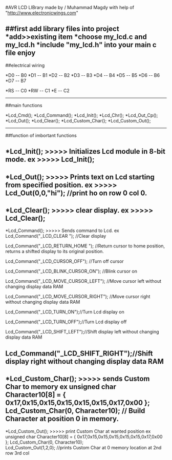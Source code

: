 #AVR LCD LIBrary 
made by / Muhammad Magdy with help of "http://www.electronicwings.com"


##first add library files into project 
*add>>existing item
*choose my_lcd.c and my_lcd.h
*include "my_lcd.h" into your main c file 
enjoy
----------------------------------------------------
##electrical wiring

*D0 -- B0 
*D1 -- B1
*D2 -- B2
*D3 -- B3
*D4 -- B4
*D5 -- B5
*D6 -- B6
*D7 -- B7

*RS -- C0
*RW -- C1
*E  -- C2

----------------------------------------------------
##main functions

*Lcd_Cmd();
*Lcd_Command();
*Lcd_Init();
*Lcd_Chr();
*Lcd_Out_Cp();
*Lcd_Out();
*Lcd_Clear();
*Lcd_Custom_Char();
*Lcd_Custom_Out();

----------------------------------------------------
##function of imbortant functions 

*Lcd_Init(); >>>>> Initializes Lcd module in 8-bit mode.
ex           >>>>> Lcd_Init();
-----------------------------------

*Lcd_Out();  >>>>> Prints text on Lcd starting from specified position.
ex           >>>>> Lcd_Out(0,0,"hi"); //print ho on row 0 col 0.
-----------------------------------

*Lcd_Clear(); >>>>> clear display.
ex            >>>>> Lcd_Clear();
-----------------------------------

*Lcd_Command(); >>>>> Sends command to Lcd.
ex
Lcd_Command("_LCD_CLEAR ");  //Clear display

Lcd_Command("_LCD_RETURN_HOME "); //Return cursor to home position, returns a shifted display to its original position.

Lcd_Command("_LCD_CURSOR_OFF"); //Turn off cursor

Lcd_Command("_LCD_BLINK_CURSOR_ON"); //Blink cursor on

Lcd_Command("_LCD_MOVE_CURSOR_LEFT"); //Move cursor left without changing display data RAM

Lcd_Command("_LCD_MOVE_CURSOR_RIGHT"); //Move cursor right without changing display data RAM

Lcd_Command("_LCD_TURN_ON");//Turn Lcd display on

Lcd_Command("_LCD_TURN_OFF");//Turn Lcd display off

Lcd_Command("_LCD_SHIFT_LEFT");//Shift display left without changing display data RAM

Lcd_Command("_LCD_SHIFT_RIGHT");//Shift display right without changing display data RAM
----------------------------------

*Lcd_Custom_Char();   >>>>>  sends Custom Char to memory
ex
unsigned char Character10[8] = { 0x17,0x15,0x15,0x15,0x15,0x15,0x17,0x00 };
Lcd_Custom_Char(0, Character10);  // Build Character at position 0 in memory.
----------------------------------

*Lcd_Custom_Out();    >>>>>  print Custom Char at wanted position
ex
unsigned char Character10[8] = { 0x17,0x15,0x15,0x15,0x15,0x15,0x17,0x00 };
Lcd_Custom_Char(0, Character10);  
Lcd_Custom_Out(1,2,0);    //prints Custom Char at 0 memory location at 2nd row 3rd col





